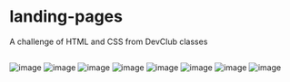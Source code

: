 # landing-pages
 A challenge of HTML and CSS from DevClub classes
 
 ##

![image](https://user-images.githubusercontent.com/97769685/153485641-82b2d5f3-27f3-4b2b-b3ee-3254b663fa2e.png)
![image](https://user-images.githubusercontent.com/97769685/153485717-f3237b97-d0a8-4570-8204-4b4d3f3078c5.png)
![image](https://user-images.githubusercontent.com/97769685/153485787-634ce061-622f-49f1-97a5-ebc66a83c13a.png)
![image](https://user-images.githubusercontent.com/97769685/153485819-0dc8d392-cf0d-4ca6-87c0-485966b2615b.png)
![image](https://user-images.githubusercontent.com/97769685/153485870-2c3e6411-4807-4693-8674-faa97a1475b9.png)
![image](https://user-images.githubusercontent.com/97769685/153485914-d68c50e2-c5b8-4166-84ae-d9ced28db37c.png)
![image](https://user-images.githubusercontent.com/97769685/153485983-78b91311-b6a7-4dfc-8cad-0a66534fb41c.png)
![image](https://user-images.githubusercontent.com/97769685/153486016-ec6b700d-9749-4b71-a1fb-6cfa2a1bc451.png)

